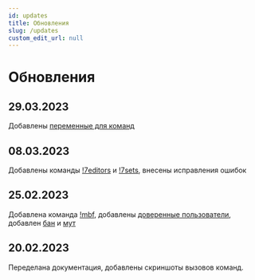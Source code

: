 ```yaml
---
id: updates
title: Обновления
slug: /updates
custom_edit_url: null
---
```


# Обновления

## 29.03.2023
Добавлены [переменные для команд](commands/variables.md)

## 08.03.2023
Добавлены команды [!7editors](7tv/editor.md#просмотр-редакторов) и [!7sets](7tv/set.md#просмотр-наборов), внесены исправления ошибок

## 25.02.2023
Добавлена команда [!mbf](massban.md#бан-новых-пользователей), добавлены [доверенные пользователи](trusted-users.md), добавлен [бан](other.md#бан) и [мут](other.md#мут)

## 20.02.2023
Переделана документация, добавлены скриншоты вызовов команд.